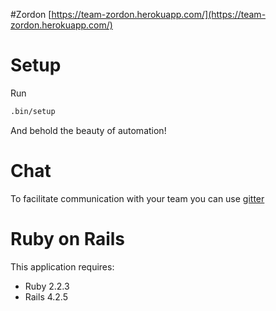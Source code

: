#Zordon
[https://team-zordon.herokuapp.com/](https://team-zordon.herokuapp.com/)


# Setup
Run
```bash
.bin/setup
```
And behold the beauty of automation!

# Chat
To facilitate communication with your team you can use [gitter](https://gitter.im/netguru-training/team-zordon)

# Ruby on Rails

This application requires:

- Ruby 2.2.3
- Rails 4.2.5

